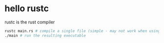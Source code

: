 # hello rustc

rustc is the rust compiler

``` bash
rustc main.rs # compile a single file (simple - may not work when using packages)
./main # run the resulting executable
```

